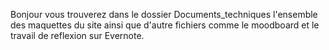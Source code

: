 Bonjour vous trouverez dans le dossier Documents_techniques l'ensemble des maquettes du site ainsi que d'autre fichiers comme le moodboard et le travail de reflexion sur Evernote.
